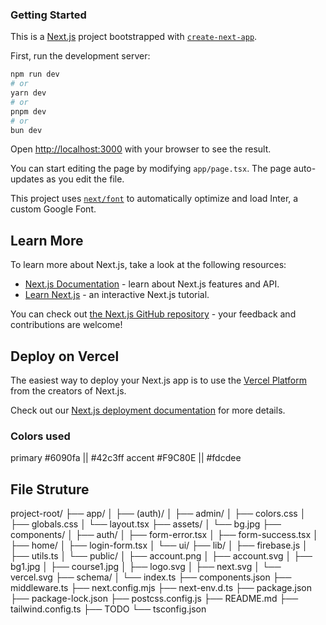 
### Getting Started

This is a [Next.js](https://nextjs.org/) project bootstrapped with [`create-next-app`](https://github.com/vercel/next.js/tree/canary/packages/create-next-app).

First, run the development server:

```bash
npm run dev
# or
yarn dev
# or
pnpm dev
# or
bun dev
```

Open [http://localhost:3000](http://localhost:3000) with your browser to see the result.

You can start editing the page by modifying `app/page.tsx`. The page auto-updates as you edit the file.

This project uses [`next/font`](https://nextjs.org/docs/basic-features/font-optimization) to automatically optimize and load Inter, a custom Google Font.

## Learn More

To learn more about Next.js, take a look at the following resources:

- [Next.js Documentation](https://nextjs.org/docs) - learn about Next.js features and API.
- [Learn Next.js](https://nextjs.org/learn) - an interactive Next.js tutorial.

You can check out [the Next.js GitHub repository](https://github.com/vercel/next.js/) - your feedback and contributions are welcome!

## Deploy on Vercel

The easiest way to deploy your Next.js app is to use the [Vercel Platform](https://vercel.com/new?utm_medium=default-template&filter=next.js&utm_source=create-next-app&utm_campaign=create-next-app-readme) from the creators of Next.js.

Check out our [Next.js deployment documentation](https://nextjs.org/docs/deployment) for more details.

### Colors used

primary #6090fa || #42c3ff
accent  #F9C80E || #fdcdee

## File Struture

project-root/
├── app/
│   ├── (auth)/
│   ├── admin/
│   ├── colors.css
│   ├── globals.css
│   └── layout.tsx
├── assets/
│   └── bg.jpg
├── components/
│   ├── auth/
│   ├── form-error.tsx
│   ├── form-success.tsx
│   ├── home/
│   ├── login-form.tsx
│   └── ui/
├── lib/
│   ├── firebase.js
│   ├── utils.ts
│   └── public/
│       ├── account.png
│       ├── account.svg
│       ├── bg1.jpg
│       ├── course1.jpg
│       ├── logo.svg
│       ├── next.svg
│       └── vercel.svg
├── schema/
│   └── index.ts
├── components.json
├── middleware.ts
├── next.config.mjs
├── next-env.d.ts
├── package.json
├── package-lock.json
├── postcss.config.js
├── README.md
├── tailwind.config.ts
├── TODO
└── tsconfig.json
